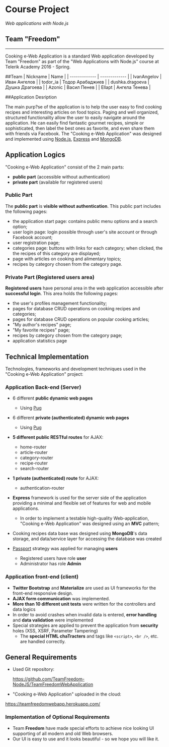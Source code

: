 
# Course Project
_Web applications with Node.js_

## Team "Freedom"
*************************************************
Cooking e-Web Application is a standard Web application developed by Team "Freedom" as part of the "Web Applications with Node.js" course at Telerik Academy 2016 - Spring.

##Team
| Nickname  | Name |
| ------------- | ------------- |
| IvanAngelov  | Иван Ангелов  |
| todor_ia  | Тодор Арабаджиев  |
| dushka.dragoeva | Душка Драгоева  |
| Azonic  | Васил Пенев  |
| Ellapt  | Ангела Тенева  |

##Application Desription 

The main purp?se of the application is to help the user easy to find cooking recipes and interesting articles on food topics. Paging and well organized, structured functionality allow the user to easily navigate around the application. He can easily find fantastic gourmet recipes, simple or sophisticated, then label the best ones as favorite, and even share them with friends via Facebook.
The "Cooking e-Web Application" was designed and implemented using [Node.js](http://nodejs.org), [Express](expressjs.com) and [MongoDB](https://www.mongodb.com/).

## Application Logics

"Cooking e-Web Application" consist of the 2 main parts:

- **public part** (accessible without authentication)
- **private part** (available for registered users)

### Public Part

The **public part** is **visible without authentication**. This public part includes the following pages:

- the application start page: contains public menu options and a search option;
- user login page: login possible through user's site account or through Facebook account;
- user registration page;
- categories page: buttons with links for each category; when clicked, the the recipes of this category are displayed;
- page with articles on cooking and alimentary topics;
- recipes by category chosen from the category page. 
 
### Private Part (Registered users area)

**Registered users** have personal area in the web application accessible after **successful login**.
This area holds the following pages:

- the user's profiles management functionality;
- pages for database CRUD operations on cooking recipes and categories;
- pages for database CRUD operations on popular cooking articles;
- "My author's recipes" page;  
- "My favorite recipes" page; 
- recipes by category chosen from the category page; 
- application statistics page

## Technical Implementation

Technologies, frameworks and development techniques used in the "Cooking e-Web Application" project:

### Application Back-end (Server)

- 6 different **public dynamic web pages**
  - Using [Pug](https://pugjs.org/)
- 6 different **private (authenticated) dynamic web pages**
  - Using [Pug](https://pugjs.org/)
  
- **5 different public RESTful routes** for AJAX: 
  - home-router
  - article-router
  - category-router
  - recipe-router
  - search-router
- **1 private (authenticated) route** for AJAX:
  - authentication-router

- **Express** framework is used for the server side of the application providing a minimal and flexible set of features for web and mobile applications.
  - In order to implement a testable high-quality Web-application, "Cooking e-Web Application" was designed using an **MVC** pattern;
  
- Cooking recipes data base was designed using **MongoDB**'s data storage, and data/service layer for accessing the database was created

- [Passport](http://passportjs.org/) strategy was applied for managing **users**
  - Registered users have role **user**
  - Administrator has role **Admin**

### Application front-end (client)

- **Twitter Bootstrap** and **Materialize** are used as UI frameworks for the front-end responsive design.
- **AJAX form communication** was implemented.
- **More than 10 different unit tests** were written for the controllers and data logics
- In order to avoid crashes when invalid data is entered, **error handling** and **data validation** were implemented 
- Special strategies are applied to prevent the application from **security** holes (XSS, XSRF, Parameter Tampering)
  - The **special HTML chaTracters** and tags like `<script>`, `<br />`, etc. are handled correctly.

##  General Requirements

- Used Git repository:

  https://github.com/TeamFreedom-NodeJS/TeamFreedomWebApplication

- "Cooking e-Web Application" uploaded in the cloud: 

 https://teamfreedomwebapp.herokuapp.com/
 
### Implementation of Optional Requirements

- Team **Freedom** have made special efforts to achieve nice looking UI supporting of all modern and old Web browsers.
- Our UI is easy to use and it looks beautiful - so we hope you will like it.

